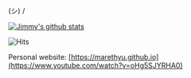 (シ) /

[![Jimmy's github stats](https://github-readme-stats.vercel.app/api?username=marethyu)](https://github.com/anuraghazra/github-readme-stats)

![Hits](https://hitcounter.pythonanywhere.com/count/tag.svg?url=https%3A%2F%2Fgithub.com%2Fbrentvollebregt%2Fhit-counter)

Personal website: [https://marethyu.github.io](https://www.youtube.com/watch?v=oHg5SJYRHA0)
